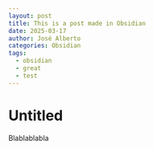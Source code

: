 ```yaml
---
layout: post
title: This is a post made in Obsidian
date: 2025-03-17
author: José Alberto
categories: Obsidian
tags:
  - obsidian
  - great
  - test
---
```


# Untitled

Blablablabla